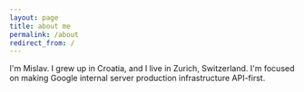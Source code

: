 ```yaml
---
layout: page
title: about me
permalink: /about
redirect_from: /
---
```


I'm Mislav. I grew up in Croatia, and I live in Zurich, Switzerland. I'm focused on making Google internal server production infrastructure API-first.

<!-- In my free time I code terminal clients, build websites, attend coding competitions and solve math puzzles. -->
<!-- [Advent of Code](https://adventofcode.com) is my favourite competition, I went as far as completing every puzzle of each year for a total of 300 puzzles, and was within first 250 developers to do it. -->

<!-- I enjoy waking up early, if I'm not up by 6 am; hell has probably gone cold. -->
<!-- I hit the gym every day, run fifty kilometres a week, and hike at least twice a month. -->
<!-- Physical activities help me break mental barriers and keep me focused on my goals. -->
<!-- For the past two years I started practising playing board games with the people I meet, I highly recommend [Unlock!](https://www.spacecowboys.fr/unlock-english), [Nidavellir](https://www.grrre-games.com/nidavellir) and [Root](https://ledergames.com/products/root-a-game-of-woodland-might-and-right). -->
<!-- If you're interested in any activity mentioned above don't hesitate to reach out. -->
